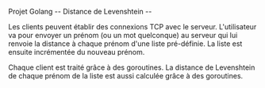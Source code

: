 Projet Golang
-- Distance de Levenshtein --

Les clients peuvent établir des connexions TCP avec le serveur. L'utilisateur va pour envoyer un prénom (ou un mot quelconque) au serveur qui lui renvoie la distance à chaque prénom d'une liste pré-définie. La liste est ensuite incrémentée du nouveau prénom.

Chaque client est traité grâce à des goroutines. La distance de Levenshtein de chaque prénom de la liste est aussi calculée grâce à des goroutines.
